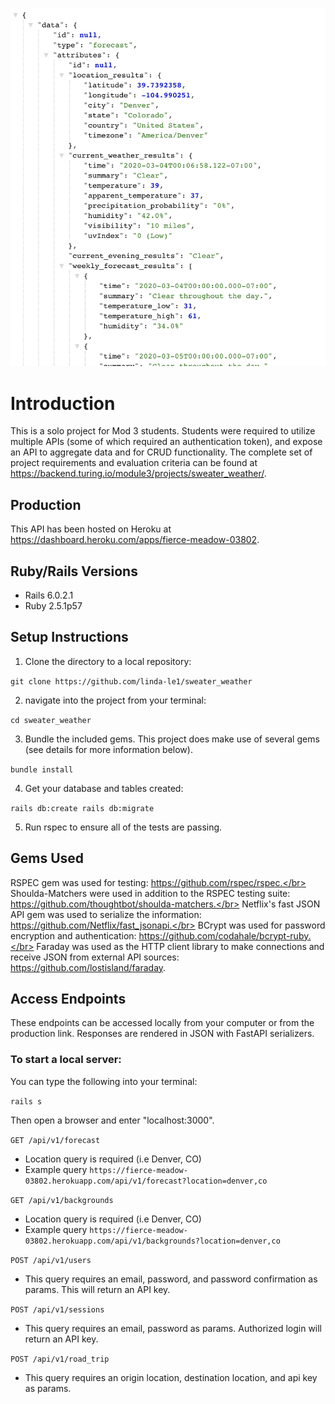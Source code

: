 
![](app/images/sweater_weather_json.png)
# Introduction
This is a solo project for Mod 3 students. Students were required to utilize multiple APIs (some of which required an authentication token), and expose an API to aggregate data and for CRUD functionality. The complete set of project requirements and evaluation criteria can be found at https://backend.turing.io/module3/projects/sweater_weather/.

## Production 
This API has been hosted on Heroku at https://dashboard.heroku.com/apps/fierce-meadow-03802. 

## Ruby/Rails Versions
- Rails 6.0.2.1
- Ruby 2.5.1p57 

## Setup Instructions

1. Clone the directory to a local repository:

`git clone https://github.com/linda-le1/sweater_weather`

2. navigate into the project from your terminal:

`cd sweater_weather`

3. Bundle the included gems. This project does make use of several gems (see details for more information below).

`bundle install`

4. Get your database and tables created:

`rails db:create
rails db:migrate`

5. Run rspec to ensure all of the tests are passing.

## Gems Used

RSPEC gem was used for testing: https://github.com/rspec/rspec.</br>
Shoulda-Matchers were used in addition to the RSPEC testing suite: https://github.com/thoughtbot/shoulda-matchers.</br>
Netflix's fast JSON API gem was used to serialize the information: https://github.com/Netflix/fast_jsonapi.</br>
BCrypt was used for password encryption and authentication: https://github.com/codahale/bcrypt-ruby.</br>
Faraday was used as the HTTP client library to make connections and receive JSON from external API sources: https://github.com/lostisland/faraday. </br>

## Access Endpoints
These endpoints can be accessed locally from your computer or from the production link. Responses are rendered in JSON with FastAPI serializers.

### To start a local server:

You can type the following into your terminal:

`rails s`

Then open a browser and enter "localhost:3000".

`GET /api/v1/forecast`
- Location query is required (i.e Denver, CO)
- Example query
`https://fierce-meadow-03802.herokuapp.com/api/v1/forecast?location=denver,co`

`GET /api/v1/backgrounds`
- Location query is required (i.e Denver, CO)
- Example query
`https://fierce-meadow-03802.herokuapp.com/api/v1/backgrounds?location=denver,co`

`POST /api/v1/users`
- This query requires an email, password, and password confirmation as params. This will return an API key. 

`POST /api/v1/sessions`
- This query requires an email, password as params. Authorized login will return an API key. 

`POST /api/v1/road_trip`
- This query requires an origin location, destination location, and api key as params. 




